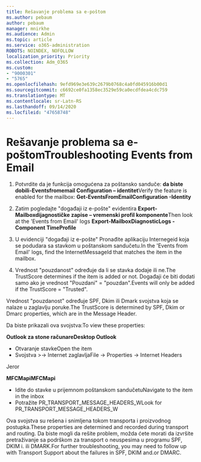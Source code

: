 ```yaml
---
title: Rešavanje problema sa e-poštom
ms.author: pebaum
author: pebaum
manager: mnirkhe
ms.audience: Admin
ms.topic: article
ms.service: o365-administration
ROBOTS: NOINDEX, NOFOLLOW
localization_priority: Priority
ms.collection: Adm_O365
ms.custom:
- "9000301"
- "5765"
ms.openlocfilehash: 9efd969e3e639c2679b0768c4a0fd045916b00d1
ms.sourcegitcommit: c6692ce0fa1358ec3529e59ca0ecdfdea4cdc759
ms.translationtype: MT
ms.contentlocale: sr-Latn-RS
ms.lasthandoff: 09/14/2020
ms.locfileid: "47658748"
---
```

# <a name="troubleshooting-events-from-email"></a><span data-ttu-id="824bf-102">Rešavanje problema sa e-poštom</span><span class="sxs-lookup"><span data-stu-id="824bf-102">Troubleshooting Events from Email</span></span>

1. <span data-ttu-id="824bf-103">Potvrdite da je funkcija omogućena za poštansko sanduče: **da biste dobili-Eventsfromemail Configuration <mailbox> – identitet**</span><span class="sxs-lookup"><span data-stu-id="824bf-103">Verify the feature is enabled for the mailbox: **Get-EventsFromEmailConfiguration -Identity <mailbox>**</span></span>

2. <span data-ttu-id="824bf-104">Zatim pogledajte "događaji iz e-pošte" evidentira **Export-Mailboxdijagnostičke zapise <mailbox> – vremenski profil komponente**</span><span class="sxs-lookup"><span data-stu-id="824bf-104">Then look at the 'Events from Email' logs **Export-MailboxDiagnosticLogs <mailbox> -Component TimeProfile**</span></span>

3. <span data-ttu-id="824bf-105">U evidenciji "događaji iz e-pošte" Pronađite aplikaciju Internegeid koja se podudara sa stavkom u poštanskom sandučetu.</span><span class="sxs-lookup"><span data-stu-id="824bf-105">In the 'Events from Email' logs, find the InternetMessageId that matches the item in the mailbox.</span></span>  

4. <span data-ttu-id="824bf-106">Vrednost "pouzdanost" određuje da li se stavka dodaje ili ne.</span><span class="sxs-lookup"><span data-stu-id="824bf-106">The TrustScore determines if the item is added or not.</span></span> <span data-ttu-id="824bf-107">Događaji će biti dodati samo ako je vrednost "Pouzdani" = "pouzdan".</span><span class="sxs-lookup"><span data-stu-id="824bf-107">Events will only be added if the TrustScore = "Trusted".</span></span>

<span data-ttu-id="824bf-108">Vrednost "pouzdanost" određuje SPF, Dkim ili Dmark svojstva koja se nalaze u zaglavlju poruke.</span><span class="sxs-lookup"><span data-stu-id="824bf-108">The TrustScore is determined by SPF, Dkim or Dmarc properties, which are in the Message Header.</span></span>

<span data-ttu-id="824bf-109">Da biste prikazali ova svojstva:</span><span class="sxs-lookup"><span data-stu-id="824bf-109">To view these properties:</span></span>

<span data-ttu-id="824bf-110">**Outlook za stone računare**</span><span class="sxs-lookup"><span data-stu-id="824bf-110">**Desktop Outlook**</span></span>

- <span data-ttu-id="824bf-111">Otvaranje stavke</span><span class="sxs-lookup"><span data-stu-id="824bf-111">Open the item</span></span>
- <span data-ttu-id="824bf-112">Svojstva >-> Internet zaglavlja</span><span class="sxs-lookup"><span data-stu-id="824bf-112">File -> Properties -> Internet Headers</span></span>

<span data-ttu-id="824bf-113">Jer</span><span class="sxs-lookup"><span data-stu-id="824bf-113">or</span></span>

<span data-ttu-id="824bf-114">**MFCMapi**</span><span class="sxs-lookup"><span data-stu-id="824bf-114">**MFCMapi**</span></span>

- <span data-ttu-id="824bf-115">Idite do stavke u prijemnom poštanskom sandučetu</span><span class="sxs-lookup"><span data-stu-id="824bf-115">Navigate to the item in the inbox</span></span>
- <span data-ttu-id="824bf-116">Potražite PR_TRANSPORT_MESSAGE_HEADERS_W</span><span class="sxs-lookup"><span data-stu-id="824bf-116">Look for PR_TRANSPORT_MESSAGE_HEADERS_W</span></span>

<span data-ttu-id="824bf-117">Ova svojstva su rešena i snimljena tokom transporta i proizvodnog postupka.</span><span class="sxs-lookup"><span data-stu-id="824bf-117">These properties are determined and recorded during transport and routing.</span></span> <span data-ttu-id="824bf-118">Da biste mogli da rešite problem, možda ćete morati da izvršite pretraživanje sa podrškom za transport o neuspesima u programu SPF, DKIM i. ili DMARK.</span><span class="sxs-lookup"><span data-stu-id="824bf-118">For further troubleshooting, you may need to follow up with Transport Support about the failures in  SPF, DKIM and.or DMARC.</span></span>